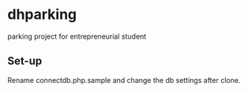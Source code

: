 # dhparking

parking project for entrepreneurial student

## Set-up

Rename connectdb.php.sample and change the db settings after clone.


